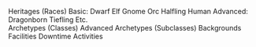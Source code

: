 Heritages (Races)
	Basic:
		Dwarf
		Elf
		Gnome
		Orc
		Halfling
		Human
	Advanced:
		Dragonborn
		Tiefling
		Etc.	 
Archetypes (Classes)
Advanced Archetypes (Subclasses)
Backgrounds
Facilities
Downtime Activities
